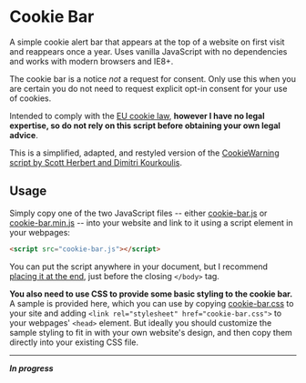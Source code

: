 # Cookie Bar

A simple cookie alert bar that appears at the top of a website on first visit and reappears once a year. Uses vanilla JavaScript with no dependencies and works with modern browsers and IE8+.

The cookie bar is a notice *not* a request for consent. Only use this when you are certain you do not need to request explicit opt-in consent for your use of cookies.

Intended to comply with the [EU cookie law](https://ico.org.uk/for-organisations/guide-to-pecr/cookies/ "UK Information Commissioner's Office guidance on the EU cookie law"), **however I have no legal expertise, so do not rely on this script before obtaining your own legal advice**.

This is a simplified, adapted, and restyled version of the [CookieWarning script by Scott Herbert and Dimitri Kourkoulis](https://github.com/Scott-Herbert/CookieWarning "GitHub project for the original CookieWarning script").

## Usage

Simply copy one of the two JavaScript files -- either [cookie-bar.js](https://github.com/cjbarnes/cookie-bar/blob/master/cookie-bar.js "original JavaScript") or [cookie-bar.min.js](https://github.com/cjbarnes/cookie-bar/blob/master/cookie-bar.min.js "minified JavaScript") -- into your website and link to it using a script element in your webpages:

``` html
<script src="cookie-bar.js"></script>
```

You can put the script anywhere in your document, but I recommend [placing it at the end](https://developer.yahoo.com/blogs/ydn/high-performance-sites-rule-6-move-scripts-bottom-7200.html "Blog post on why it's important to move scripts to the bottom of the page"), just before the closing `</body>` tag.

**You also need to use CSS to provide some basic styling to the cookie bar.** A sample is provided here, which you can use by copying [cookie-bar.css](https://github.com/cjbarnes/cookie-bar/blob/master/cookie-bar.css "CSS") to your site and adding `<link rel="stylesheet" href="cookie-bar.css">` to your webpages' `<head>` element. But ideally you should customize the sample styling to fit in with your own website's design, and then copy them directly into your existing CSS file.

---

***In progress***
